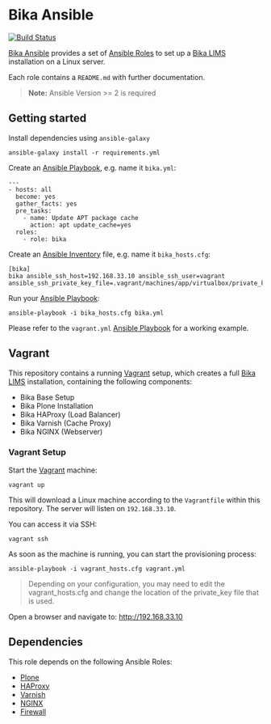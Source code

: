 # Bika Ansible

[![Build Status](https://travis-ci.org/bikalabs/bika.ansible.svg?branch=master)](https://travis-ci.org/bikalabs/bika.ansible)

[Bika Ansible][6] provides a set of [Ansible Roles][7] to set up a
[Bika LIMS][1] installation on a Linux server.

Each role contains a `README.md` with further documentation.

> **Note:**
> Ansible Version >= 2 is required

## Getting started

Install dependencies using `ansible-galaxy`

    ansible-galaxy install -r requirements.yml

Create an [Ansible Playbook][9], e.g. name it `bika.yml`:

    ---
    - hosts: all
      become: yes
      gather_facts: yes
      pre_tasks:
        - name: Update APT package cache
          action: apt update_cache=yes
      roles:
        - role: bika

Create an [Ansible Inventory][8] file, e.g. name it `bika_hosts.cfg`:

    [bika]
    bika ansible_ssh_host=192.168.33.10 ansible_ssh_user=vagrant ansible_ssh_private_key_file=.vagrant/machines/app/virtualbox/private_key

Run your [Ansible Playbook][9]:

    ansible-playbook -i bika_hosts.cfg bika.yml

Please refer to the `vagrant.yml` [Ansible Playbook][9] for a working example.


## Vagrant

This repository contains a running [Vagrant][10] setup, which creates a full
[Bika LIMS][1] installation, containing the following components:

- Bika Base Setup
- Bika Plone Installation
- Bika HAProxy (Load Balancer)
- Bika Varnish (Cache Proxy)
- Bika NGINX (Webserver)

### Vagrant Setup

Start the [Vagrant][10] machine:

    vagrant up

This will download a Linux machine according to the `Vagrantfile` within this
repository. The server will listen on `192.168.33.10`.

You can access it via SSH:

    vagrant ssh

As soon as the machine is running, you can start the provisioning process:

    ansible-playbook -i vagrant_hosts.cfg vagrant.yml

> Depending on your configuration, you may need to edit the vagrant_hosts.cfg and change the location of the private_key file that is used.

Open a browser and navigate to: http://192.168.33.10


## Dependencies

This role depends on the following Ansible Roles:

- [Plone](https://galaxy.ansible.com/plone/plone_server)
- [HAProxy](https://galaxy.ansible.com/geerlingguy/haproxy)
- [Varnish](https://galaxy.ansible.com/geerlingguy/varnish)
- [NGINX](https://galaxy.ansible.com/geerlingguy/nginx)
- [Firewall](https://galaxy.ansible.com/HanXHX/firewall)



[1]: https://github.com/bikalabs/bika.lims/wiki "Bika LIMS"
[2]: https://plone.org "Plone"
[3]: https://galaxy.ansible.com "Ansible Galaxy"
[4]: https://github.com/plone/ansible.plone_server "Plone Server Role"
[5]: https://galaxy.ansible.com/plone/plone_server "Plone Server on Galaxy"
[6]: https://github.com/bikalabs/bika.ansible "Bika Ansible"
[7]: https://docs.ansible.com/ansible/playbooks_roles.html "Ansible Roles"
[8]: https://docs.ansible.com/ansible/intro_inventory.html "Ansible Inventory"
[9]: https://docs.ansible.com/ansible/playbooks.html "Ansible Playbooks"
[10]: https://www.vagrantup.com/docs/getting-started/ "Vagrant"
